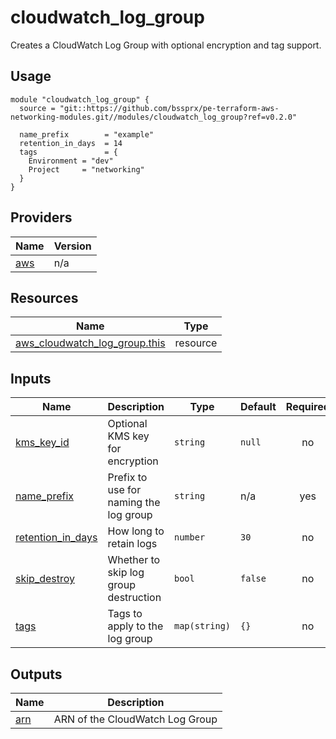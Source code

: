 # cloudwatch_log_group

Creates a CloudWatch Log Group with optional encryption and tag support.

## Usage

```hcl
module "cloudwatch_log_group" {
  source = "git::https://github.com/bssprx/pe-terraform-aws-networking-modules.git//modules/cloudwatch_log_group?ref=v0.2.0"

  name_prefix        = "example"
  retention_in_days  = 14
  tags               = {
    Environment = "dev"
    Project     = "networking"
  }
}
```

<!-- BEGIN_TF_DOCS -->


## Providers

| Name | Version |
|------|---------|
| <a name="provider_aws"></a> [aws](#provider\_aws) | n/a |

## Resources

| Name | Type |
|------|------|
| [aws_cloudwatch_log_group.this](https://registry.terraform.io/providers/hashicorp/aws/latest/docs/resources/cloudwatch_log_group) | resource |

## Inputs

| Name | Description | Type | Default | Required |
|------|-------------|------|---------|:--------:|
| <a name="input_kms_key_id"></a> [kms\_key\_id](#input\_kms\_key\_id) | Optional KMS key for encryption | `string` | `null` | no |
| <a name="input_name_prefix"></a> [name\_prefix](#input\_name\_prefix) | Prefix to use for naming the log group | `string` | n/a | yes |
| <a name="input_retention_in_days"></a> [retention\_in\_days](#input\_retention\_in\_days) | How long to retain logs | `number` | `30` | no |
| <a name="input_skip_destroy"></a> [skip\_destroy](#input\_skip\_destroy) | Whether to skip log group destruction | `bool` | `false` | no |
| <a name="input_tags"></a> [tags](#input\_tags) | Tags to apply to the log group | `map(string)` | `{}` | no |

## Outputs

| Name | Description |
|------|-------------|
| <a name="output_arn"></a> [arn](#output\_arn) | ARN of the CloudWatch Log Group |
<!-- END_TF_DOCS -->
